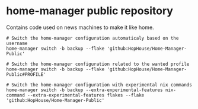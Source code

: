 # home-manager public repository

Contains code used on news machines to make it like home.

```
# Switch the home-manager configuration automaticaly based on the username
home-manager switch -b backup --flake 'github:HopHouse/Home-Manager-Public'

# Switch the home-manager configuration related to the wanted profile
home-manager switch -b backup --flake 'github:HopHouse/Home-Manager-Public#PROFILE'

# Switch the home-manager configuration with experimental nix commands
home-manager switch -b backup --extra-experimental-features nix-command --extra-experimental-features flakes --flake 'github:HopHouse/Home-Manager-Public'
```
